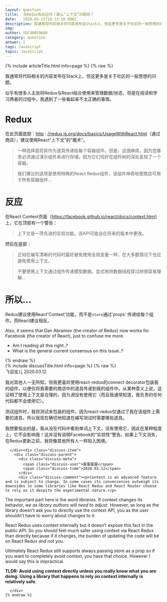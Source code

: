 ```yaml
---
layout: question
title:  与Redux有反应吗？那么“上下文”问题呢？
date:   2020-03-12T10:12:16.000Z
description: 我通常将代码相关的内容发布在Stack上，但这更多是关于社区的一般思想的问题。似乎有很多人主张将Redux与React结合使用来管理数据/状态，但是在...
img: 
author: YOC40059608
category: question
answer: 2
tags: JavaScript
topic: JavaScript
---
```

<div class="article-root">
  <div class="article">
    {% include articleTitle.html info=page %}
    {% raw %}
    <div class="article-content"><p><font style="vertical-align: inherit;"><font style="vertical-align: inherit;">我通常将代码相关的内容发布在Stack上，但这更多是关于社区的一般思想的问题。</font></font></p>

<p><font style="vertical-align: inherit;"><font style="vertical-align: inherit;">似乎有很多人主张将Redux与React结合使用来管理数据/状态，但是在阅读和学习两者的过程中，我遇到了一些看起来不太正确的事情。</font></font></p>

<h1><font style="vertical-align: inherit;"><font style="vertical-align: inherit;">Redux</font></font></h1>

<p><font style="vertical-align: inherit;"><font style="vertical-align: inherit;">在此页面底部：</font></font><a href="http://redux.js.org/docs/basics/UsageWithReact.html"><font style="vertical-align: inherit;"><font style="vertical-align: inherit;">http</font></font></a><font style="vertical-align: inherit;"><font style="vertical-align: inherit;"> : </font><a href="http://redux.js.org/docs/basics/UsageWithReact.html"><font style="vertical-align: inherit;">//redux.js.org/docs/basics/UsageWithReact.html</font></a><font style="vertical-align: inherit;">（通过商店），建议使用React“上下文”的“魔术”。</font></font></p>

<blockquote>
  <p><font style="vertical-align: inherit;"><font style="vertical-align: inherit;">一种选择是将其作为道具传递给每个容器组件。</font><font style="vertical-align: inherit;">但是，这很麻烦，因为您甚至必须通过演示组件来进行存储，因为它们恰好在组件树的深处呈现了一个容器。</font></font></p>
  
  <p><font style="vertical-align: inherit;"><font style="vertical-align: inherit;">我们建议的选项是使用特殊的React Redux组件，该组件神奇地使商店可用于所有容器组件...</font></font></p>
</blockquote>

<h1><font style="vertical-align: inherit;"><font style="vertical-align: inherit;">反应</font></font></h1>

<p><font style="vertical-align: inherit;"><font style="vertical-align: inherit;">在React Context页面（</font></font><a href="https://facebook.github.io/react/docs/context.html"><font style="vertical-align: inherit;"><font style="vertical-align: inherit;">https://facebook.github.io/react/docs/context.html</font></font></a><font style="vertical-align: inherit;"><font style="vertical-align: inherit;">）上，它在顶部有一个警告：</font></font></p>

<blockquote>
  <p><font style="vertical-align: inherit;"><font style="vertical-align: inherit;">上下文是一项先进的实验功能。</font><font style="vertical-align: inherit;">该API可能会在将来的版本中更改。</font></font></p>
</blockquote>

<p><font style="vertical-align: inherit;"><font style="vertical-align: inherit;">然后在底部：</font></font></p>

<blockquote>
  <p><font style="vertical-align: inherit;"><font style="vertical-align: inherit;">正如在编写清晰的代码时最好避免使用全局变量一样，在大多数情况下也应避免使用上下文。</font></font></p>
  
  <p><font style="vertical-align: inherit;"><font style="vertical-align: inherit;">不要使用上下文通过组件传递模型数据。</font><font style="vertical-align: inherit;">显式地将数据线程穿过树很容易理解...</font></font></p>
</blockquote>

<h1><font style="vertical-align: inherit;"><font style="vertical-align: inherit;">所以...</font></font></h1>

<p><font style="vertical-align: inherit;"><font style="vertical-align: inherit;">Redux建议使用React'Context'功能，而不是</font></font><code>store</code><font style="vertical-align: inherit;"><font style="vertical-align: inherit;">通过'props' </font><font style="vertical-align: inherit;">传递</font><font style="vertical-align: inherit;">给每个组件。</font><font style="vertical-align: inherit;">而React建议相反。</font></font></p>

<p>Also, it seems that Dan Abramov (the creator of Redux) now works for Facebook (the creator of React), just to confuse me more.</p>

<ul>
<li>Am I reading all this right..?</li>
<li>What is the general current consensus on this issue..?</li>
</ul></div>
    {% endraw %}
  </div>

  <div class="discuss-wrapper">
    {% include discussTitle.html info=page %}
    {% raw %}
    <div class="discuss-item">
        <div class="discuss-parent">
          <div class="discuss-meta">
            <span class="discuss-user">飞羽宝儿</span>
            <span class="discuss-time">2020.03.12</span>
          </div>
          <div class="discuss-comment"><p><font style="vertical-align: inherit;"><font style="vertical-align: inherit;">我对其他人一无所知，但我更喜欢使用react-redux的connect decorator包装我的组件，以便仅将我需要的商店中的道具传递到我的组件中。</font><font style="vertical-align: inherit;">从某种意义上说，这证明了使用上下文是合理的，因为</font></font><em><font style="vertical-align: inherit;"><font style="vertical-align: inherit;">我</font></font></em><font style="vertical-align: inherit;"><font style="vertical-align: inherit;">没有使用它（而且我通常知道，我负责的任何代码都不会使用它）。</font></font></p>

<p><font style="vertical-align: inherit;"><font style="vertical-align: inherit;">测试组件时，我将测试未包装的组件。</font><font style="vertical-align: inherit;">因为react-redux仅通过了我在该组件上需要的道具，所以我现在确切地知道在编写测试时需要哪些道具。</font></font></p>

<p><font style="vertical-align: inherit;"><font style="vertical-align: inherit;">我想要指出的是，我从没在代码中看到单词上下文，没有使用它，因此在某种程度上，它不会影响我！</font><font style="vertical-align: inherit;">这并没有说明Facebook的“实验性”警告。如果上下文消失，在Redux更新之前，我将像其他所有人一样陷入困境。</font></font></p></div>
        </div>
        
      </div><div class="discuss-item">
        <div class="discuss-parent">
          <div class="discuss-meta">
            <span class="discuss-user">蛋蛋蛋蛋</span>
            <span class="discuss-time">2020.03.12</span>
          </div>
          <div class="discuss-comment"><p>Context is an advanced feature and is subject to change. In some cases its conveniences outweigh its downsides so some libraries like React Redux and React Router choose to rely on it despite the experimental nature.</p>

<p>The important part here is the word <em>libraries</em>. If context changes its behavior, <em>we as library authors will need to adjust</em>. However, as long as the library doesn’t ask you to directly use the context API, you as the user shouldn’t have to worry about changes to it.</p>

<p>React Redux uses context internally but it doesn’t expose this fact in the public API. So you should feel much safer using context via React Redux than directly because if it changes, the burden of updating the code will be on React Redux and not you.</p>

<p>Ultimately React Redux still supports always passing store as a prop so if you want to completely avoid context, you have that choice. However I would say this is impractical.</p>

<p><strong>TLDR: Avoid using context directly unless you really know what you are doing. Using a library that happens to rely on context internally is relatively safe.</strong></p></div>
        </div>
        
      </div>
    {% endraw %}
  </div>
<div>
